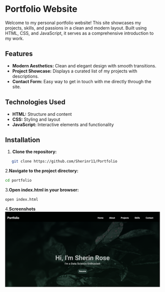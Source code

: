
# Portfolio Website

Welcome to my personal portfolio website! This site showcases my projects, skills, and passions in a clean and modern layout. Built using HTML, CSS, and JavaScript, it serves as a comprehensive introduction to my work.

## Features


- **Modern Aesthetics:** Clean and elegant design with smooth transitions.
- **Project Showcase:** Displays a curated list of my projects with descriptions.
- **Contact Form:** Easy way to get in touch with me directly through the site.

## Technologies Used

- **HTML:** Structure and content
- **CSS:** Styling and layout
- **JavaScript:** Interactive elements and functionality

## Installation

1. **Clone the repository:**
```bash
   git clone https://github.com/Sherinr11/Portfolio
   ```
2.**Navigate to the project directory:**
```bash
cd portfolio
```
3.**Open index.html in your browser:**
```bash
open index.html
```
4.**Screenshots**
![Home Page](assets/home.png)


